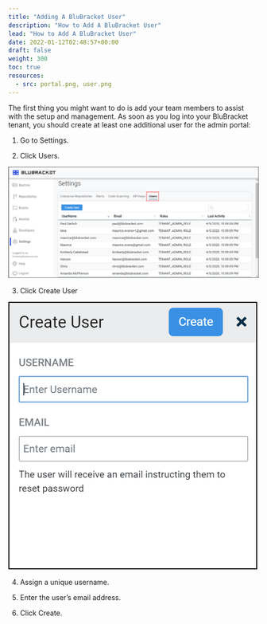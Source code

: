 ```yaml
---
title: "Adding A BluBracket User"
description: "How to Add A BluBracket User"
lead: "How to Add A BluBracket User"
date: 2022-01-12T02:48:57+00:00
draft: false
weight: 300
toc: true
resources:
  - src: portal.png, user.png
---
```


The first thing you might want to do is add your team members to assist with the setup and management. As soon as you log into your BluBracket tenant, you should create at least  one additional user for the admin portal:

1. Go to Settings.

2. Click Users.

![portal screenshot](portal.png)

3. Click Create User

![user screenshot](user.png)

4. Assign a unique username.

5. Enter the user’s email address.

6. Click Create.